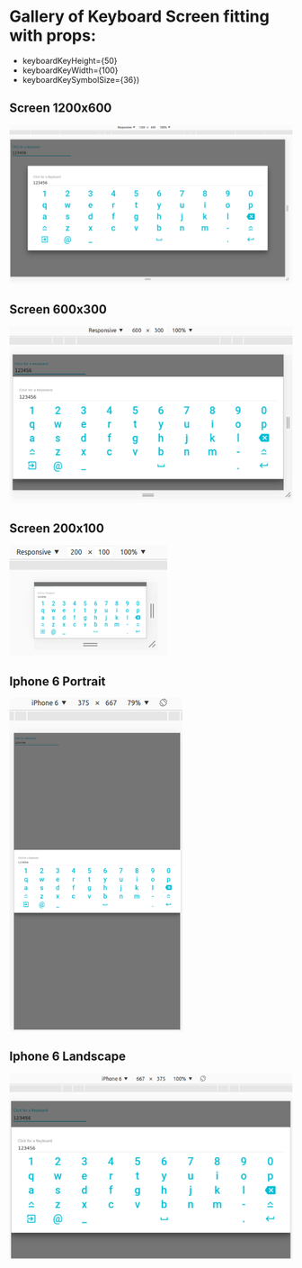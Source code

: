 # Gallery of Keyboard Screen fitting with props:

- keyboardKeyHeight={50}
- keyboardKeyWidth={100}
- keyboardKeySymbolSize={36})

## Screen 1200x600

![Screenshot](https://raw.githubusercontent.com/bigsmall2697/react-material-ui-keyboard/master/screenshots/screen_1200x600.png)

## Screen 600x300

![Screenshot](https://raw.githubusercontent.com/bigsmall2697/react-material-ui-keyboard/master/screenshots/screen_600x300.png)

## Screen 200x100

![Screenshot](https://raw.githubusercontent.com/bigsmall2697/react-material-ui-keyboard/master/screenshots/screen_200x100.png)

## Iphone 6 Portrait

![Screenshot](https://raw.githubusercontent.com/bigsmall2697/react-material-ui-keyboard/master/screenshots/iphone6_portrait.png)

## Iphone 6 Landscape

![Screenshot](https://raw.githubusercontent.com/bigsmall2697/react-material-ui-keyboard/master/screenshots/iphone6_landscape.png)
